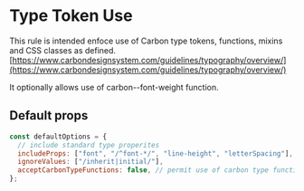 # Type Token Use

This rule is intended enfoce use of Carbon type tokens, functions, mixins and CSS classes as defined. [https://www.carbondesignsystem.com/guidelines/typography/overview/](https://www.carbondesignsystem.com/guidelines/typography/overview/)

It optionally allows use of carbon--font-weight function.

## Default props

```js
const defaultOptions = {
  // include standard type properites
  includeProps: ["font", "/^font-*/", "line-height", "letterSpacing"],
  ignoreValues: ["/inherit|initial/"],
  acceptCarbonTypeFunctions: false, // permit use of carbon type functions
};
```
